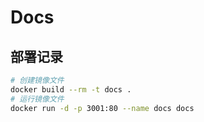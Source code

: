 # Docs

## 部署记录

```bash
# 创建镜像文件
docker build --rm -t docs .
# 运行镜像文件
docker run -d -p 3001:80 --name docs docs
```
